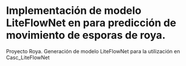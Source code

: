 # Implementación de modelo LiteFlowNet en para predicción de movimiento de esporas de roya.
Proyecto Roya. Generación de modelo LiteFlowNet para la utilización en Casc_LiteFlowNet
